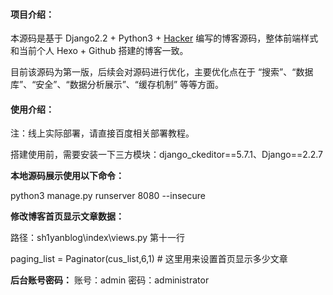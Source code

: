 #### 项目介绍：

本源码是基于 Django2.2 + Python3 + [Hacker](https://github.com/CodeDaraW/Hacker/) 编写的博客源码，整体前端样式和当前个人 Hexo + Github 搭建的博客一致。

目前该源码为第一版，后续会对源码进行优化，主要优化点在于 “搜索”、“数据库”、“安全”、“数据分析展示”、“缓存机制” 等等方面。

#### 使用介绍：

注：线上实际部署，请直接百度相关部署教程。

搭建使用前，需要安装一下三方模块：django_ckeditor==5.7.1、Django==2.2.7

**本地源码展示使用以下命令：**

python3 manage.py runserver 8080 --insecure

**修改博客首页显示文章数据：**

路径：sh1yanblog\index\views.py   第十一行

paging_list = Paginator(cus_list,6,1) # 这里用来设置首页显示多少文章

**后台账号密码：**
账号：admin
密码：administrator




